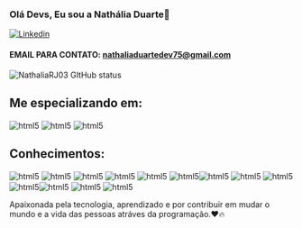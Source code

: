 ### Olá Devs, Eu sou a Nathália Duarte👋

 [![Linkedin](https://img.shields.io/badge/LinkedIn-0077B5?style=for-the-badge&logo=linkedin&logoColor=white)](https://www.linkedin.com/in/nath%C3%A1lia-duarte-a31774235?utm_source=share&utm_campaign=share_via&utm_content=profile&utm_medium=ios_app) 
 #### EMAIL PARA CONTATO: nathaliaduartedev75@gmail.com

 ![NathaliaRJ03 GItHub status](https://github-readme-stats.vercel.app/api?username=NathaliaRJ03&show_icons=true&theme=radical)
 
 ## Me especializando em:
 <img align= "center" alt="html5" src= "https://img.shields.io/badge/Java-ED8B00?style=for-the-badge&logo=openjdk&logoColor=white" /> <img align= "center" alt="html5" src= "https://img.shields.io/badge/Spring-6DB33F?style=for-the-badge&logo=spring&logoColor=white" /> <img align= "center" alt="html5" src= "https://img.shields.io/badge/MongoDB-4EA94B?style=for-the-badge&logo=mongodb&logoColor=white"/>

 ## Conhecimentos: 
 <img align= "center" alt="html5" src= "https://img.shields.io/badge/GIT-E44C30?style=for-the-badge&logo=git&logoColor=white" />  <img align= "center" alt="html5" src= "https://img.shields.io/badge/GitHub-100000?style=for-the-badge&logo=github&logoColor=white" />  <img align= "center" alt="html5" src= "https://img.shields.io/badge/Python-3776AB?style=for-the-badge&logo=python&logoColor=white" /> <img align= "center" alt="html5" src="https://img.shields.io/badge/HTML5-E34F26?style=for-the-badge&logo=html5&logoColor=white" />
 <img align= "center" alt="html5" src= "https://img.shields.io/badge/CSS3-1572B6?style=for-the-badge&logo=css3&logoColor=white" />
 <img align= "center" alt="html5" src= "https://img.shields.io/badge/Java-ED8B00?style=for-the-badge&logo=openjdk&logoColor=white" /><img align= "center" alt="html5" src= "https://img.shields.io/badge/C-00599C?style=for-the-badge&logo=c&logoColor=white" /> <img align= "center" alt="html5" src= "https://img.shields.io/badge/C%2B%2B-00599C?style=for-the-badge&logo=c%2B%2B&logoColor=white" /> <img align= "center" alt="html5" src= "https://img.shields.io/badge/React_Native-20232A?style=for-the-badge&logo=react&logoColor=61DAFB" /> <img align= "center" alt="html5" src= "https://img.shields.io/badge/Bootstrap-563D7C?style=for-the-badge&logo=bootstrap&logoColor=white" /><img align= "center" alt="html5" src= "https://img.shields.io/badge/JavaScript-F7DF1E?style=for-the-badge&logo=javascript&logoColor=black" /> <img align= "center" alt="html5" src= "https://img.shields.io/badge/MySQL-00000F?style=for-the-badge&logo=mysql&logoColor=white" />  <img align= "center" alt="html5" src= "https://img.shields.io/badge/PostgreSQL-316192?style=for-the-badge&logo=postgresql&logoColor=white" /> 
 
Apaixonada pela tecnologia, aprendizado e por contribuir em mudar o mundo e a vida das pessoas atráves da programação.❤️🔥
